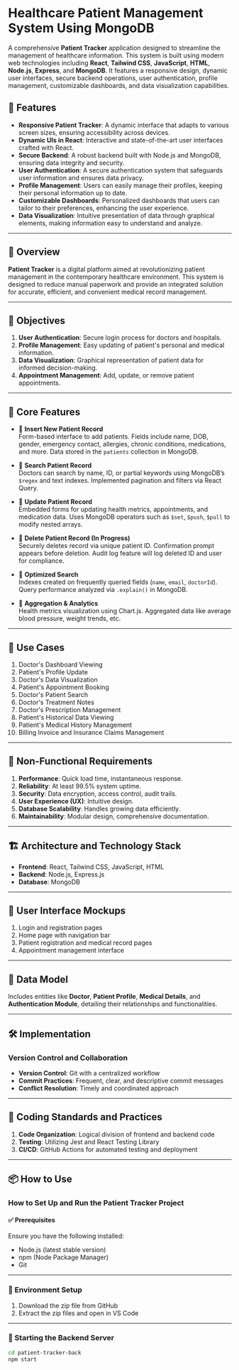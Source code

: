 # Healthcare Patient Management System Using MongoDB

A comprehensive **Patient Tracker** application designed to streamline the management of healthcare information. This system is built using modern web technologies including **React**, **Tailwind CSS**, **JavaScript**, **HTML**, **Node.js**, **Express**, and **MongoDB**. It features a responsive design, dynamic user interfaces, secure backend operations, user authentication, profile management, customizable dashboards, and data visualization capabilities.

## 🚀 Features

- **Responsive Patient Tracker**: A dynamic interface that adapts to various screen sizes, ensuring accessibility across devices.
- **Dynamic UIs in React**: Interactive and state-of-the-art user interfaces crafted with React.
- **Secure Backend**: A robust backend built with Node.js and MongoDB, ensuring data integrity and security.
- **User Authentication**: A secure authentication system that safeguards user information and ensures data privacy.
- **Profile Management**: Users can easily manage their profiles, keeping their personal information up to date.
- **Customizable Dashboards**: Personalized dashboards that users can tailor to their preferences, enhancing the user experience.
- **Data Visualization**: Intuitive presentation of data through graphical elements, making information easy to understand and analyze.



---

## 📄 Overview

**Patient Tracker** is a digital platform aimed at revolutionizing patient management in the contemporary healthcare environment. This system is designed to reduce manual paperwork and provide an integrated solution for accurate, efficient, and convenient medical record management.

---

## 🎯 Objectives

1. **User Authentication**: Secure login process for doctors and hospitals.
2. **Profile Management**: Easy updating of patient's personal and medical information.
3. **Data Visualization**: Graphical representation of patient data for informed decision-making.
4. **Appointment Management**: Add, update, or remove patient appointments.

---

## 🧩 Core Features

- 📌 **Insert New Patient Record**  
  Form-based interface to add patients. Fields include name, DOB, gender, emergency contact, allergies, chronic conditions, medications, and more. Data stored in the `patients` collection in MongoDB.

- 📌 **Search Patient Record**  
  Doctors can search by name, ID, or partial keywords using MongoDB’s `$regex` and text indexes. Implemented pagination and filters via React Query.

- 📌 **Update Patient Record**  
  Embedded forms for updating health metrics, appointments, and medication data. Uses MongoDB operators such as `$set`, `$push`, `$pull` to modify nested arrays.

- 📌 **Delete Patient Record (In Progress)**  
  Securely deletes record via unique patient ID. Confirmation prompt appears before deletion. Audit log feature will log deleted ID and user for compliance.

- 📌 **Optimized Search**  
  Indexes created on frequently queried fields (`name`, `email`, `doctorId`). Query performance analyzed via `.explain()` in MongoDB.

- 📌 **Aggregation & Analytics**  
  Health metrics visualization using Chart.js. Aggregated data like average blood pressure, weight trends, etc.

---

## 💼 Use Cases

1. Doctor's Dashboard Viewing  
2. Patient's Profile Update  
3. Doctor's Data Visualization  
4. Patient's Appointment Booking  
5. Doctor's Patient Search  
6. Doctor's Treatment Notes  
7. Doctor's Prescription Management  
8. Patient's Historical Data Viewing  
9. Patient's Medical History Management  
10. Billing Invoice and Insurance Claims Management

---

## 🔐 Non-Functional Requirements

1. **Performance**: Quick load time, instantaneous response.  
2. **Reliability**: At least 99.5% system uptime.  
3. **Security**: Data encryption, access control, audit trails.  
4. **User Experience (UX)**: Intuitive design.  
5. **Database Scalability**: Handles growing data efficiently.  
6. **Maintainability**: Modular design, comprehensive documentation.

---

## 🏗️ Architecture and Technology Stack

- **Frontend**: React, Tailwind CSS, JavaScript, HTML  
- **Backend**: Node.js, Express.js  
- **Database**: MongoDB

---

## 🎨 User Interface Mockups

1. Login and registration pages  
2. Home page with navigation bar  
3. Patient registration and medical record pages  
4. Appointment management interface

---

## 🧾 Data Model

Includes entities like **Doctor**, **Patient Profile**, **Medical Details**, and **Authentication Module**, detailing their relationships and functionalities.

---

## 🛠️ Implementation

### Version Control and Collaboration

- **Version Control**: Git with a centralized workflow  
- **Commit Practices**: Frequent, clear, and descriptive commit messages  
- **Conflict Resolution**: Timely and coordinated approach

---

## 🧪 Coding Standards and Practices

1. **Code Organization**: Logical division of frontend and backend code  
2. **Testing**: Utilizing Jest and React Testing Library  
3. **CI/CD**: GitHub Actions for automated testing and deployment

---

## 📦 How to Use

### How to Set Up and Run the Patient Tracker Project

#### ✅ Prerequisites

Ensure you have the following installed:

- Node.js (latest stable version)  
- npm (Node Package Manager)  
- Git  

---

### 🔧 Environment Setup

1. Download the zip file from GitHub  
2. Extract the zip files and open in VS Code  

---

### 📡 Starting the Backend Server

```bash
cd patient-tracker-back
npm start
